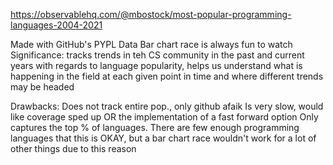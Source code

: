 https://observablehq.com/@mbostock/most-popular-programming-languages-2004-2021

Made with GitHub's PYPL Data
Bar chart race is always fun to watch
Significance: tracks trends in teh CS community in the past and current years with regards to language popularity, helps us understand what is happening in the field at each given point in time and where different trends may be headed

Drawbacks:
Does not track entire pop., only github afaik
Is very slow, would like coverage sped up OR the implementation of a fast forward option
Only captures the top % of languages. There are few enough programming languages that this is OKAY, but a bar chart race wouldn't work for a lot of other things due to this reason
